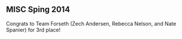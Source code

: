 MISC Sping 2014
---------------

Congrats to Team Forseth (Zech Andersen, Rebecca Nelson, and Nate Spanier) for 3rd place!
